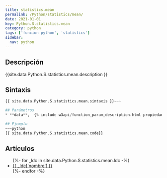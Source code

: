```yaml
---
title: statistics.mean
permalink: /Python/statistics/mean/
date: 2021-01-01
key: Python.S.statistics.mean
category: python
tags: ['funcion python', 'statistics']
sidebar: 
  nav: python
---
```


## Descripción
{{site.data.Python.S.statistics.mean.description }}

## Sintaxis
~~~python
{{ site.data.Python.S.statistics.mean.sintaxis }}~~~

## Parámetros
* **data**,  {% include w3api/function_param_description.html propiedad=site.data.Python.S.statistics.mean valor="data" %}

## Ejemplo
~~~python
{{ site.data.Python.S.statistics.mean.code}}
~~~

## Artículos
<ul>
{%- for _ldc in site.data.Python.S.statistics.mean.ldc -%}
   <li>
       <a href="{{_ldc['url'] }}">{{ _ldc['nombre'] }}</a>
   </li>
{%- endfor -%}
</ul>
